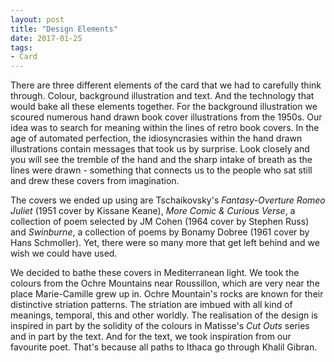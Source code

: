 ```yaml
---
layout: post
title: "Design Elements"
date: 2017-01-25
tags: 
- Card
---
```


There are three different elements of the card that we had to carefully think through. Colour, background illustration and text. And the technology that would bake all these elements together. For the background illustration we scoured numerous hand drawn book cover illustrations from the 1950s. Our idea was to search for meaning within the lines of retro book covers. In the age of automated perfection, the idiosyncrasies within the hand drawn illustrations contain messages that took us by surprise. Look closely and you will see the tremble of the hand and the sharp intake of breath as the lines were drawn - something that connects us to the people who sat still and drew these covers from imagination. 

The covers we ended up using are Tschaikovsky's *Fantasy-Overture Romeo Juliet* (1951 cover by Kissane Keane), *More Comic & Curious Verse*, a collection of poem selected by JM Cohen (1964 cover by Stephen Russ) and *Swinburne*, a collection of poems by Bonamy Dobree (1961 cover by Hans Schmoller). Yet, there were so many more that get left behind and we wish we could have used.

We decided to bathe these covers in Mediterranean light. We took the colours from the Ochre Mountains near Roussillon, which are very near the place Marie-Camille grew up in. Ochre Mountain's rocks are known for their distinctive striation patterns. The striation are imbued with all kind of meanings, temporal, this and other worldly. The realisation of the design is inspired in part by the solidity of the colours in Matisse's *Cut Outs* series and in part by the text. And for the text, we took inspiration from our favourite poet. That's because all paths to Ithaca go through Khalil Gibran.    



<!-- Designing the card has been a labour of love for us over the last six months. We have spent an inordinate amount of time meticulously researching various elements of the card. The objective has been to create a card that is evocative of who we are as a couple. -->

<!-- We tried to evoke an emotion in you through very careful use of colours. The cards is splashed with two colours, layered to represent the earth as it folds into the past and emerges anew with the passage of time. The colours hints towards the relationship between individual and collective. As far as we can reflect, there were two main influences for us. First is the colours of Ochre mountain near Roussillon. Marie-Camille grew up near Roussillon and these colours appeal to her in a very primal sense.  -->
